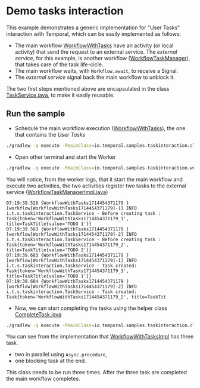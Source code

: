 # Demo tasks interaction

This example demonstrates a generic implementation for "User Tasks" interaction with Temporal, 
which can be easily implemented as follows: 
- The main workflow [WorkflowWithTasks](./WorkflowWithTasks.java) have an activity (or local activity) that send the request to an external service. 
The _external service_, for this example, is another workflow ([WorkflowTaskManager](WorkflowTaskManager.java)), 
that takes care of the task life-cicle.
- The main workflow waits, with `Workflow.await`, to receive a Signal. 
- The _external service_ signal back the main 
workflow to unblock it.

The two first steps mentioned above are encapsulated in the class [TaskService.java](./TaskService.java), to make it easily reusable.

## Run the sample

- Schedule the main workflow execution ([WorkflowWithTasks](./WorkflowWithTasks.java)), the one that contains the _User Tasks_ 

```bash
./gradlew -q execute -PmainClass=io.temporal.samples.taskinteraction.client.StartWorkflow
```

- Open other terminal and start the Worker

```bash
./gradlew -q execute -PmainClass=io.temporal.samples.taskinteraction.worker.Worker
```

You will notice, from the worker logs, that it start the main workflow and execute two activities, the
two activities register two tasks to the external service ([WorkflowTaskManagerImpl.java](WorkflowTaskManagerImpl.java))

```
07:19:39.528 {WorkflowWithTasks1714454371179 } [workflow[WorkflowWithTasks1714454371179]-1] INFO  i.t.s.taskinteraction.TaskService - Before creating task : Task{token='WorkflowWithTasks1714454371179_1', title=TaskTitle{value='TODO 1'}} 
07:19:39.563 {WorkflowWithTasks1714454371179 } [workflow[WorkflowWithTasks1714454371179]-2] INFO  i.t.s.taskinteraction.TaskService - Before creating task : Task{token='WorkflowWithTasks1714454371179_2', title=TaskTitle{value='TODO 2'}} 
07:19:39.683 {WorkflowWithTasks1714454371179 } [workflow[WorkflowWithTasks1714454371179]-1] INFO  i.t.s.taskinteraction.TaskService - Task created: Task{token='WorkflowWithTasks1714454371179_1', title=TaskTitle{value='TODO 1'}} 
07:19:39.684 {WorkflowWithTasks1714454371179 } [workflow[WorkflowWithTasks1714454371179]-2] INFO  i.t.s.taskinteraction.TaskService - Task created: Task{token='WorkflowWithTasks1714454371179_2', title=TaskTit
```

- Now, we can start completing the tasks using the helper class [CompleteTask.java](./client/CompleteTask.java)

```bash
./gradlew -q execute -PmainClass=io.temporal.samples.taskinteraction.client.CompleteTask
```
You can see from the implementation that [WorkflowWithTasksImpl](./WorkflowWithTasksImpl.java) has three task.
- two in parallel using `Async.procedure`,
- one blocking task at the end.

This class needs to be run three times. After the three task are completed the main workflow completes.
